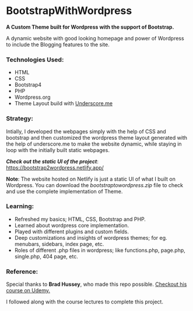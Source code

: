 # BootstrapWithWordpress
**A Custom Theme built for Wordpress with the support of Bootstrap.**

A dynamic website with good looking homepage and power of Wordpress to include the Blogging features to the site.
### Technologies Used:
+ HTML
+ CSS
+ Bootstrap4
+ PHP
+ Wordpress.org
+ Theme Layout build with [Underscore.me](https://underscores.me/)

### Strategy: 
Intially, I developed the webpages simply with the help of CSS and bootstrap and then customized the wordpress theme layout generated with the help of underscore.me to make the website dynamic, while staying in loop with the initially built static webpages.

**_Check out the static UI of the project_**: https://bootstrap2wordpress.netlify.app/

**Note**: The website hosted on Netlify is just a static UI of what I built on Wordpress. You can download the _bootstraptowordpress.zip_ file to check and use the complete implementation of Theme.

### Learning:
+ Refreshed my basics; HTML, CSS, Bootstrap and PHP.
+ Learned about wordpress core implementation.
+ Played with different plugins and custom fields.
+ Deep customizations and insights of wordpress themes; for eg. menubars, sidebars, index page, etc.
+ Roles of different .php files in wordpress; like functions.php, page.php, single.php, 404 page, etc.

### Reference:

Special thanks to **Brad Hussey**, who made this repo possible. [Checkout his course on Udemy.](https://www.udemy.com/course/bootstrap-to-wordpress/)

I followed along with the course lectures to complete this project.
